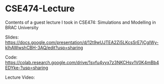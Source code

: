 # CSE474-Lecture
Contents of a guest lecture I took in CSE474: Simulations and Modelling in BRAC University

Slides: https://docs.google.com/presentation/d/12t9wUJTEA2Zi5LKcsSrE7jCglWy-klhAWwshCBH-3AQ/edit?usp=sharing

Code: https://colab.research.google.com/drive/1svfu4vyx7z3NKCHsv1V0K4mBb4EDYke-?usp=sharing

Lecture Video: 
